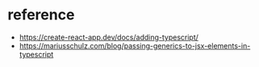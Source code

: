 # reference
- https://create-react-app.dev/docs/adding-typescript/
- https://mariusschulz.com/blog/passing-generics-to-jsx-elements-in-typescript